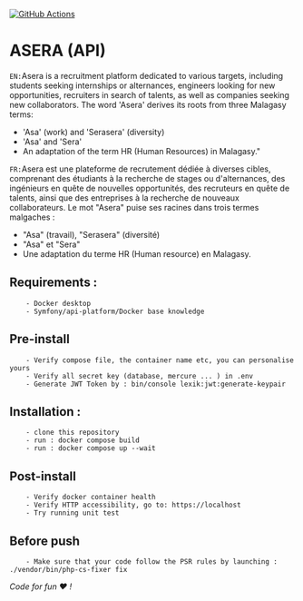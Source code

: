 
[![GitHub Actions](https://github.com/a-sera-org/asera-api/workflows/a-sera-ci/badge.svg)](https://github.com/a-sera-org/asera-api/actions?workflow=a-sera-ci)

# ASERA (API)
`EN:`Asera is a recruitment platform dedicated to various targets, including students seeking internships or alternances, engineers looking for new opportunities, recruiters in search of talents, as well as companies seeking new collaborators. The word 'Asera' derives its roots from three Malagasy terms:
- 'Asa' (work) and 'Serasera' (diversity)
- 'Asa' and 'Sera'
- An adaptation of the term HR (Human Resources) in Malagasy."

`FR:`Asera est une plateforme de recrutement dédiée à diverses cibles, comprenant des étudiants à la recherche de stages ou d'alternances, des ingénieurs en quête de nouvelles opportunités, des recruteurs en quête de talents, ainsi que des entreprises à la recherche de nouveaux collaborateurs.
Le mot "Asera" puise ses racines dans trois termes malgaches : 
- "Asa" (travail), "Serasera" (diversité)
- "Asa" et "Sera"
- Une adaptation du terme HR (Human resource) en Malagasy.

## Requirements :
```
    - Docker desktop
    - Symfony/api-platform/Docker base knowledge
```

## Pre-install
```
    - Verify compose file, the container name etc, you can personalise yours
    - Verify all secret key (database, mercure ... ) in .env
    - Generate JWT Token by : bin/console lexik:jwt:generate-keypair
```

## Installation :
```
    - clone this repository
    - run : docker compose build
    - run : docker compose up --wait
```

## Post-install
```
    - Verify docker container health
    - Verify HTTP accessibility, go to: https://localhost
    - Try running unit test
```

## Before push
```
    - Make sure that your code follow the PSR rules by launching : ./vendor/bin/php-cs-fixer fix
```


*Code for fun :heart: !*